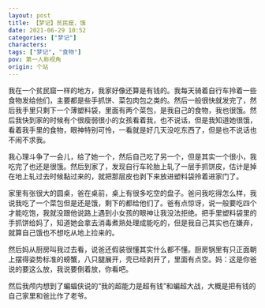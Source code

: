 ```yaml
---
layout: post
title: 【梦记】贫民窟，饿
date: 2021-06-29 10:52
categories: ["梦记"]
characters: 
tags: ["梦记", "食物"]
pov: 第一人称视角
origin: 个站
---
```


我在一个贫民窟一样的地方，我家好像还算是有钱的。我每天骑着自行车拎着一些食物发给他们，主要都是些手抓饼、菜包肉包之类的。然后一般很快就发完了，然后我手里只剩下一个薄塑料袋，里面有两个菜包，是我自己的食物，我也很饿。然后我快到家的时候有个很瘦弱很小的女孩看着我，也不说话，但是我知道她很饿，看着我手里的食物，眼神特别可怜，一看就是好几天没吃东西了，但是也不说话也不闹不求我。

我心理斗争了一会儿，给了她一个，然后自己吃了另一个，但是其实一个很小，我吃完了也还是很饿。然后到家了，发现自行车轮胎上轧了一层手抓饼皮，估计是掉在地上轧过去时候黏过来的，就把那层皮也剥下来放进塑料袋拎着进家门了。

家里有张很大的圆桌，爸在桌前，桌上有很多吃空的盘子。爸问我吃得怎么样，我说我吃了一个菜包但是还是饿，剩下的都给他们了。爸有点惊讶，说一般要吃四个才能吃饱，我就没跟他说路上遇到小女孩的眼神让我没法拒绝。把手里塑料袋里的手抓饼给妈了，知道她会拿去消毒煮熟处理成能吃的，但是我自己其实也在嫌弃，就算自己饿也不想吃从地上捡来的。

然后妈从厨房叫我过去看，说爸还假装很懂其实什么都不懂。厨房锅里有只正面朝上摆得姿势标准的螃蟹，八只腿展开，壳已经剥开了，里面有点空。妈：这是你爸说的要这么放，我说要倒着放，你看吧。

然后我颅内想到了蝙蝠侠说的“我的超能力是超有钱”和蝙超大战，大概是把有钱的自己家里和爸比作了老爷。
